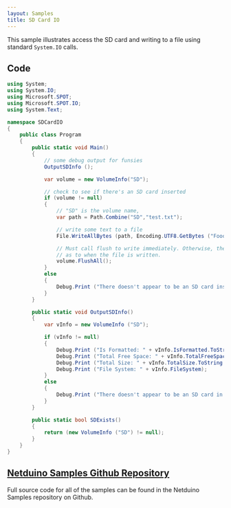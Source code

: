 ```yaml
---
layout: Samples
title: SD Card IO
---
```


This sample illustrates access the SD card and writing to a file using standard `System.IO` calls.

## Code

```csharp
using System;
using System.IO;
using Microsoft.SPOT;
using Microsoft.SPOT.IO;
using System.Text;

namespace SDCardIO
{
    public class Program
    {
        public static void Main()
        {
            // some debug output for funsies 
            OutputSDInfo ();

            var volume = new VolumeInfo("SD");

            // check to see if there's an SD card inserted
            if (volume != null)
            {
                // "SD" is the volume name,
                var path = Path.Combine("SD","test.txt");

                // write some text to a file
                File.WriteAllBytes (path, Encoding.UTF8.GetBytes ("Foooooooo"));

                // Must call flush to write immediately. Otherwise, there's no guarantee 
                // as to when the file is written. 
                volume.FlushAll();
            } 
            else
            {
                Debug.Print ("There doesn't appear to be an SD card inserted");
            }
        }

        public static void OutputSDInfo()
        {
            var vInfo = new VolumeInfo ("SD");

            if (vInfo != null)
            {
                Debug.Print ("Is Formatted: " + vInfo.IsFormatted.ToString ());
                Debug.Print ("Total Free Space: " + vInfo.TotalFreeSpace.ToString ());
                Debug.Print ("Total Size: " + vInfo.TotalSize.ToString ());
                Debug.Print ("File System: " + vInfo.FileSystem);
            }
            else
            {
                Debug.Print ("There doesn't appear to be an SD card in the device.");
            }
        }

        public static bool SDExists()
        {
            return (new VolumeInfo ("SD") != null);
        }
    }
}
```

## [Netduino Samples Github Repository](https://github.com/WildernessLabs/Netduino_Samples)

Full source code for all of the samples can be found in the Netduino Samples repository on Github.